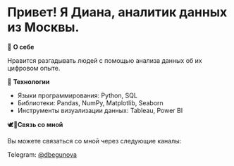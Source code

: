 # Привет! Я Диана, аналитик данных из Москвы.

💜 **О себе**

Нравится разгадывать людей с помощью анализа данных об их цифровом опыте.

🤖 **Технологии**

- Языки программирования: Python, SQL
- Библиотеки: Pandas, NumPy, Matplotlib, Seaborn
- Инструменты визуализации данных: Tableau, Power BI

🕊📧**Связь со мной**

Вы можете связаться со мной через следующие каналы:

Telegram: [@dbegunova](https://t.me/dbegunova)
